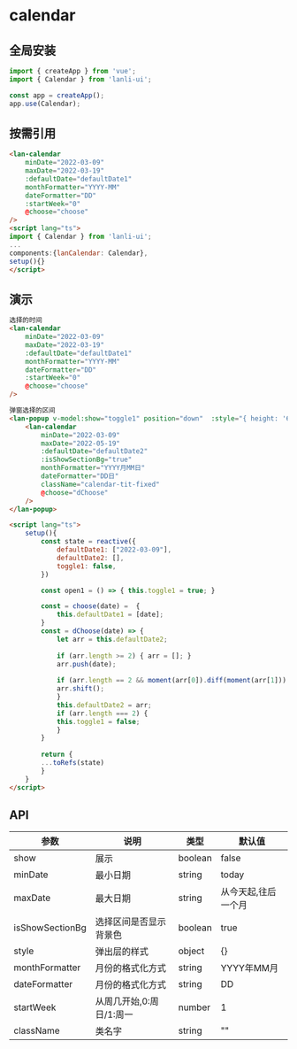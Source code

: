 
# calendar

## 全局安装
```js
import { createApp } from 'vue';
import { Calendar } from 'lanli-ui';

const app = createApp();
app.use(Calendar);
```
## 按需引用
```html
<lan-calendar
    minDate="2022-03-09"
    maxDate="2022-03-19"
    :defaultDate="defaultDate1"
    monthFormatter="YYYY-MM"
    dateFormatter="DD"
    :startWeek="0"
    @choose="choose"
/>
<script lang="ts">
import { Calendar } from 'lanli-ui';
...
components:{lanCalendar: Calendar},
setup(){}
</script>
```

## 演示
```html
选择的时间
<lan-calendar
    minDate="2022-03-09"
    maxDate="2022-03-19"
    :defaultDate="defaultDate1"
    monthFormatter="YYYY-MM"
    dateFormatter="DD"
    :startWeek="0"
    @choose="choose"
/>

弹窗选择的区间
<lan-popup v-model:show="toggle1" position="down"  :style="{ height: '60%'}"> 
    <lan-calendar
        minDate="2022-03-09"
        maxDate="2022-05-19"
        :defaultDate="defaultDate2"
        :isShowSectionBg="true"
        monthFormatter="YYYY月MM日"
        dateFormatter="DD日"
        className="calendar-tit-fixed"
        @choose="dChoose"
    />
</lan-popup>

<script lang="ts">
    setup(){
        const state = reactive({
            defaultDate1: ["2022-03-09"],
            defaultDate2: [],
            toggle1: false,
        })

        const open1 = () => { this.toggle1 = true; }

        const = choose(date) =  {
            this.defaultDate1 = [date];
        }
        const = dChoose(date) => {
            let arr = this.defaultDate2;
            
            if (arr.length >= 2) { arr = []; }
            arr.push(date);
            
            if (arr.length == 2 && moment(arr[0]).diff(moment(arr[1])) >= 0) {
            arr.shift();
            }
            this.defaultDate2 = arr;
            if (arr.length === 2) {
            this.toggle1 = false;
            }
        }
        
        return {
        ...toRefs(state)
        }
    }
</script>
```

## API
|参数|说明|类型|默认值|
|--|--|--|--|
|show|展示|boolean|false|
|minDate|最小日期|string|today|
|maxDate|最大日期|string|从今天起,往后一个月|
|isShowSectionBg|选择区间是否显示背景色|boolean|true|
|style|弹出层的样式|object|{}|
|monthFormatter|月份的格式化方式|string|YYYY年MM月|
|dateFormatter|月份的格式化方式|string|DD|
|startWeek|从周几开始,0:周日/1:周一|number|1|
|className|类名字|string|""|






